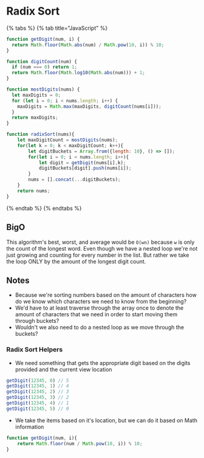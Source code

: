 # Radix Sort

{% tabs %}
{% tab title="JavaScript" %}
```javascript
function getDigit(num, i) {
  return Math.floor(Math.abs(num) / Math.pow(10, i)) % 10;
}

function digitCount(num) {
  if (num === 0) return 1;
  return Math.floor(Math.log10(Math.abs(num))) + 1;
}

function mostDigits(nums) {
  let maxDigits = 0;
  for (let i = 0; i < nums.length; i++) {
    maxDigits = Math.max(maxDigits, digitCount(nums[i]));
  }
  return maxDigits;
}

function radixSort(nums){
    let maxDigitCount = mostDigits(nums);
    for(let k = 0; k < maxDigitCount; k++){
        let digitBuckets = Array.from({length: 10}, () => []);
        for(let i = 0; i < nums.length; i++){
            let digit = getDigit(nums[i],k);
            digitBuckets[digit].push(nums[i]);
        }
        nums = [].concat(...digitBuckets);
    }
    return nums;
}
```
{% endtab %}
{% endtabs %}

## BigO

This algorithm's best, worst, and average would be `O(wn)` because `w` is only the count of the longest word. Even though we have a nested loop we're not just growing and counting for every number in the list. But rather we take the loop ONLY by the amount of the longest digit count. 

## Notes

* Because we're sorting numbers based on the amount of characters how do we know which characters we need to know from the beginning? 
* We'd have to at least traverse through the array once to denote the amount of characters that we need in order to start moving them through buckets? 
* Wouldn't we also need to do a nested loop as we move through the buckets?

### Radix Sort Helpers

* We need something that gets the appropriate digit based on the digits provided and the current view location

```javascript
getDigit(12345, 0) // 5
getDigit(12345, 1) // 4
getDigit(12345, 2) // 3
getDigit(12345, 3) // 2
getDigit(12345, 4) // 1
getDigit(12345, 5) // 0
```

* We take the items based on it's location, but we can do it based on Math information

```javascript
function getDigit(num, i){
    return Math.floor(num / Math.pow(10, i)) % 10;
}
```





